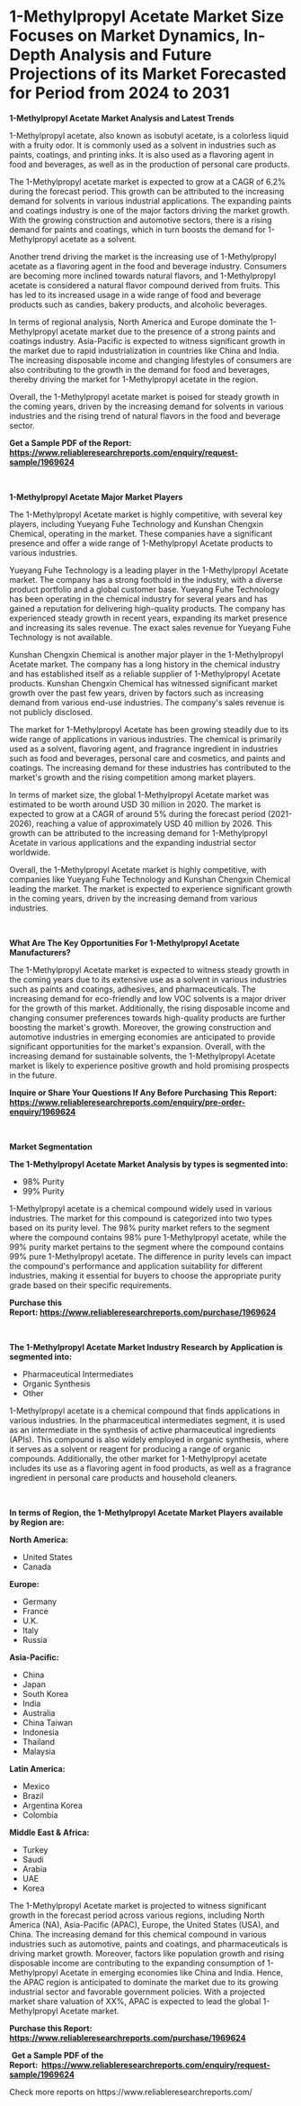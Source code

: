 <p><h1>1-Methylpropyl Acetate Market Size Focuses on Market Dynamics, In-Depth Analysis and Future Projections of its Market Forecasted for Period from 2024 to 2031</h1></p><p><strong>1-Methylpropyl Acetate Market Analysis and Latest Trends</strong></p>
<p><p>1-Methylpropyl acetate, also known as isobutyl acetate, is a colorless liquid with a fruity odor. It is commonly used as a solvent in industries such as paints, coatings, and printing inks. It is also used as a flavoring agent in food and beverages, as well as in the production of personal care products.</p><p>The 1-Methylpropyl acetate market is expected to grow at a CAGR of 6.2% during the forecast period. This growth can be attributed to the increasing demand for solvents in various industrial applications. The expanding paints and coatings industry is one of the major factors driving the market growth. With the growing construction and automotive sectors, there is a rising demand for paints and coatings, which in turn boosts the demand for 1-Methylpropyl acetate as a solvent.</p><p>Another trend driving the market is the increasing use of 1-Methylpropyl acetate as a flavoring agent in the food and beverage industry. Consumers are becoming more inclined towards natural flavors, and 1-Methylpropyl acetate is considered a natural flavor compound derived from fruits. This has led to its increased usage in a wide range of food and beverage products such as candies, bakery products, and alcoholic beverages.</p><p>In terms of regional analysis, North America and Europe dominate the 1-Methylpropyl acetate market due to the presence of a strong paints and coatings industry. Asia-Pacific is expected to witness significant growth in the market due to rapid industrialization in countries like China and India. The increasing disposable income and changing lifestyles of consumers are also contributing to the growth in the demand for food and beverages, thereby driving the market for 1-Methylpropyl acetate in the region.</p><p>Overall, the 1-Methylpropyl acetate market is poised for steady growth in the coming years, driven by the increasing demand for solvents in various industries and the rising trend of natural flavors in the food and beverage sector.</p></p>
<p><strong>Get a Sample PDF of the Report:&nbsp; <a href="https://www.reliableresearchreports.com/enquiry/request-sample/1969624">https://www.reliableresearchreports.com/enquiry/request-sample/1969624</a></strong></p>
<p>&nbsp;</p>
<p><strong>1-Methylpropyl Acetate Major Market Players</strong></p>
<p><p>The 1-Methylpropyl Acetate market is highly competitive, with several key players, including Yueyang Fuhe Technology and Kunshan Chengxin Chemical, operating in the market. These companies have a significant presence and offer a wide range of 1-Methylpropyl Acetate products to various industries.</p><p>Yueyang Fuhe Technology is a leading player in the 1-Methylpropyl Acetate market. The company has a strong foothold in the industry, with a diverse product portfolio and a global customer base. Yueyang Fuhe Technology has been operating in the chemical industry for several years and has gained a reputation for delivering high-quality products. The company has experienced steady growth in recent years, expanding its market presence and increasing its sales revenue. The exact sales revenue for Yueyang Fuhe Technology is not available.</p><p>Kunshan Chengxin Chemical is another major player in the 1-Methylpropyl Acetate market. The company has a long history in the chemical industry and has established itself as a reliable supplier of 1-Methylpropyl Acetate products. Kunshan Chengxin Chemical has witnessed significant market growth over the past few years, driven by factors such as increasing demand from various end-use industries. The company's sales revenue is not publicly disclosed.</p><p>The market for 1-Methylpropyl Acetate has been growing steadily due to its wide range of applications in various industries. The chemical is primarily used as a solvent, flavoring agent, and fragrance ingredient in industries such as food and beverages, personal care and cosmetics, and paints and coatings. The increasing demand for these industries has contributed to the market's growth and the rising competition among market players.</p><p>In terms of market size, the global 1-Methylpropyl Acetate market was estimated to be worth around USD 30 million in 2020. The market is expected to grow at a CAGR of around 5% during the forecast period (2021-2026), reaching a value of approximately USD 40 million by 2026. This growth can be attributed to the increasing demand for 1-Methylpropyl Acetate in various applications and the expanding industrial sector worldwide.</p><p>Overall, the 1-Methylpropyl Acetate market is highly competitive, with companies like Yueyang Fuhe Technology and Kunshan Chengxin Chemical leading the market. The market is expected to experience significant growth in the coming years, driven by the increasing demand from various industries.</p></p>
<p>&nbsp;</p>
<p><strong>What Are The Key Opportunities For 1-Methylpropyl Acetate Manufacturers?</strong></p>
<p><p>The 1-Methylpropyl Acetate market is expected to witness steady growth in the coming years due to its extensive use as a solvent in various industries such as paints and coatings, adhesives, and pharmaceuticals. The increasing demand for eco-friendly and low VOC solvents is a major driver for the growth of this market. Additionally, the rising disposable income and changing consumer preferences towards high-quality products are further boosting the market's growth. Moreover, the growing construction and automotive industries in emerging economies are anticipated to provide significant opportunities for the market's expansion. Overall, with the increasing demand for sustainable solvents, the 1-Methylpropyl Acetate market is likely to experience positive growth and hold promising prospects in the future.</p></p>
<p><strong>Inquire or Share Your Questions If Any Before Purchasing This Report: <a href="https://www.reliableresearchreports.com/enquiry/pre-order-enquiry/1969624">https://www.reliableresearchreports.com/enquiry/pre-order-enquiry/1969624</a></strong></p>
<p>&nbsp;</p>
<p><strong>Market Segmentation</strong></p>
<p><strong>The 1-Methylpropyl Acetate Market Analysis by types is segmented into:</strong></p>
<p><ul><li>98% Purity</li><li>99% Purity</li></ul></p>
<p><p>1-Methylpropyl acetate is a chemical compound widely used in various industries. The market for this compound is categorized into two types based on its purity level. The 98% purity market refers to the segment where the compound contains 98% pure 1-Methylpropyl acetate, while the 99% purity market pertains to the segment where the compound contains 99% pure 1-Methylpropyl acetate. The difference in purity levels can impact the compound's performance and application suitability for different industries, making it essential for buyers to choose the appropriate purity grade based on their specific requirements.</p></p>
<p><strong>Purchase this Report:&nbsp;<a href="https://www.reliableresearchreports.com/purchase/1969624">https://www.reliableresearchreports.com/purchase/1969624</a></strong></p>
<p>&nbsp;</p>
<p><strong>The 1-Methylpropyl Acetate Market Industry Research by Application is segmented into:</strong></p>
<p><ul><li>Pharmaceutical Intermediates</li><li>Organic Synthesis</li><li>Other</li></ul></p>
<p><p>1-Methylpropyl acetate is a chemical compound that finds applications in various industries. In the pharmaceutical intermediates segment, it is used as an intermediate in the synthesis of active pharmaceutical ingredients (APIs). This compound is also widely employed in organic synthesis, where it serves as a solvent or reagent for producing a range of organic compounds. Additionally, the other market for 1-Methylpropyl acetate includes its use as a flavoring agent in food products, as well as a fragrance ingredient in personal care products and household cleaners.</p></p>
<p>&nbsp;</p>
<p><strong>In terms of Region, the 1-Methylpropyl Acetate Market Players available by Region are:</strong></p>
<p>
    <p> <strong> North America: </strong>
        <ul>
            <li>United States</li>
            <li>Canada</li>
        </ul>
        </p> 
    <p> <strong> Europe: </strong>
        <ul>
            <li>Germany</li>
            <li>France</li>
            <li>U.K.</li>
            <li>Italy</li>
            <li>Russia</li>
        </ul>
        </p> 
    <p> <strong> Asia-Pacific: </strong>
        <ul>
            <li>China</li>
            <li>Japan</li>
            <li>South Korea</li>
            <li>India</li>
            <li>Australia</li>
            <li>China Taiwan</li>
            <li>Indonesia</li>
            <li>Thailand</li>
            <li>Malaysia</li>
        </ul>
        </p> 
    <p> <strong> Latin America: </strong>
        <ul>
            <li>Mexico</li>
            <li>Brazil</li>
            <li>Argentina Korea</li>
            <li>Colombia</li>
        </ul>
        </p> 
    <p> <strong> Middle East & Africa: </strong>
        <ul>
            <li>Turkey</li>
            <li>Saudi</li>
            <li>Arabia</li>
            <li>UAE</li>
            <li>Korea</li>
        </ul>
    </p>
    </p>
<p><p>The 1-Methylpropyl Acetate market is projected to witness significant growth in the forecast period across various regions, including North America (NA), Asia-Pacific (APAC), Europe, the United States (USA), and China. The increasing demand for this chemical compound in various industries such as automotive, paints and coatings, and pharmaceuticals is driving market growth. Moreover, factors like population growth and rising disposable income are contributing to the expanding consumption of 1-Methylpropyl Acetate in emerging economies like China and India. Hence, the APAC region is anticipated to dominate the market due to its growing industrial sector and favorable government policies. With a projected market share valuation of XX%, APAC is expected to lead the global 1-Methylpropyl Acetate market.</p></p>
<p><strong>Purchase this Report: <a href="https://www.reliableresearchreports.com/purchase/1969624">https://www.reliableresearchreports.com/purchase/1969624</a></strong></p>
<p>&nbsp;<strong>Get a Sample PDF of the Report:&nbsp;&nbsp;<a href="https://www.reliableresearchreports.com/enquiry/request-sample/1969624">https://www.reliableresearchreports.com/enquiry/request-sample/1969624</a></strong></p>
<p><strong></strong></p>
<p>Check more reports on https://www.reliableresearchreports.com/</p>